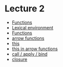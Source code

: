 <h1>
    Lecture 2
</h1>

<ul>
    <li>
        <a href="./01.md">Functions</a>
    </li>
    <li>
        <a href="./02.md">Lexical environment</a>
    </li>
    <li>
        <a href="./03.md">Functions</a>
    </li>
    <li>
        <a href="./04.md">arrow functions</a>
    </li>
    <li>
        <a href="./05.md">this</a>
    </li>
    <li>
        <a href="./06.md">this in arrow functions</a>
    </li>
    <li>
        <a href="./07.md">call / apply / bind</a>
    </li>
    <li>
        <a href="./08.md">closure</a>
    </li>
</ul>
